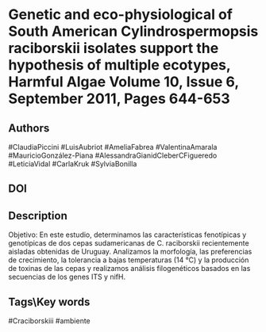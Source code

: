 # Genetic and eco-physiological  of South American Cylindrospermopsis raciborskii isolates support the hypothesis of multiple ecotypes, Harmful Algae Volume 10, Issue 6, September 2011, Pages 644-653
## Authors
#ClaudiaPiccini #LuisAubriot #AmeliaFabrea #ValentinaAmarala #MauricioGonzález-Piana #AlessandraGianidCleberCFigueredo #LeticiaVidal #CarlaKruk #SylviaBonilla

 
## DOI
 
## Description
Objetivo: En este estudio, determinamos las características fenotípicas y genotípicas de dos cepas sudamericanas de C. raciborskii recientemente aisladas obtenidas de Uruguay. Analizamos la morfología, las preferencias de crecimiento, la tolerancia a bajas temperaturas (14 °C) y la producción de toxinas de las cepas y realizamos análisis filogenéticos basados ​​en las secuencias de los genes ITS y nifH.
## Tags\Key words
#Craciborskiii #ambiente 